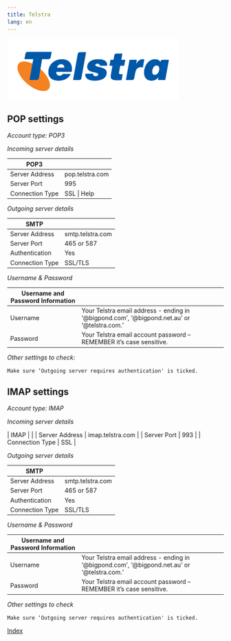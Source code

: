 ```yaml
---
title: Telstra
lang: en
---
```


![Telstra](./images/telstra.png)

## POP settings 

*Account type: POP3* 

*Incoming server details*

| POP3            |                 |
|-----------------|-----------------|
| Server Address  | pop.telstra.com |
| Server Port     | 995             |
| Connection Type | SSL \| Help     |


*Outgoing server details*

| SMTP            |                  |
|-----------------|------------------|
| Server Address  | smtp.telstra.com |
| Server Port     | 465 or 587       |
| Authentication  | Yes              |
| Connection Type | SSL/TLS          |


*Username & Password*

| Username and Password Information |                                                                                             |
|-----------------------------------|---------------------------------------------------------------------------------------------|
| Username                          | Your Telstra email address - ending in ‘@bigpond.com’, ‘@bigpond.net.au’ or ‘@telstra.com.’ |
| Password                          | Your Telstra email account password – REMEMBER it’s case sensitive.                         |


*Other settings to check:*

```
Make sure ‘Outgoing server requires authentication' is ticked. 
```
## IMAP settings

*Account type: IMAP* 

*Incoming server details*
 
| IMAP            |                  |
| Server Address  | imap.telstra.com |
| Server Port     | 993              |
| Connection Type | SSL                 |

*Outgoing server details*

| SMTP            |                  |
|-----------------|------------------|
| Server Address  | smtp.telstra.com |
| Server Port     | 465 or 587       |
| Authentication  | Yes              |
| Connection Type | SSL/TLS          |

*Username & Password*

| Username and Password Information |                                                                                             |
|-----------------------------------|---------------------------------------------------------------------------------------------|
| Username                          | Your Telstra email address - ending in ‘@bigpond.com’, ‘@bigpond.net.au’ or ‘@telstra.com.’ |
| Password                          | Your Telstra email account password – REMEMBER it’s case sensitive.                         |

*Other settings to check*

```
Make sure ‘Outgoing server requires authentication' is ticked. 
```

[Index](index.md)
